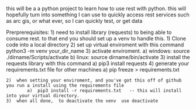 this will be a a python project to learn how to use rest with python.   this will hopefully turn into something I can use to quickly access rest
services such as arc gis, or what ever, so I can quickly test, or get data


Prerprerequisites:
    1)  need to install library (requests) to being able to consume rest.  to that end you should set up a venv to handle this.
        1)  Clone code into a local directory
        2)  set up virtual enviroment with this command  
                  python3 -m venv your_dir_name
        3)  activate enviroment.
                a) windows:  source ./dirname/Scripts/activate
                b) linux:  source dirname/bin/activate
        3)  install the requests library with this command
                a) pip3 install requests
        4)  generate your requirements.txt file for other machines
            a)  pip freeze > requirements.txt
            
    2)  when setting your enviroment, and you've got this off of github you run a install using the requirements file
            a)  pip3 install -r requirements.txt   -- this will install  into your virtual directory.  
    3)  when all done,  to deactivate the venv  use deactivate 